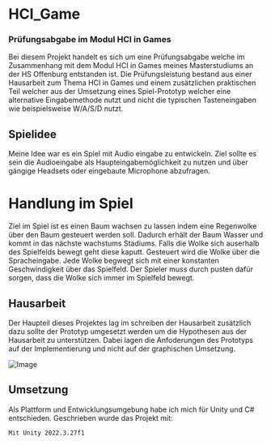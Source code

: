 # HCI_Game
### Prüfungsabgabe im Modul HCI in Games
Bei diesem Projekt handelt es sich um eine Prüfungsabgabe welche im Zusammenhang mit dem Modul HCI in Games meines Masterstudiums an der HS Offenburg entstanden ist. Die Prüfungsleistung bestand aus einer Hausarbeit zum Thema HCI in Games und einem zusätzlichen praktischen Teil welcher aus der Umsetzung eines Spiel-Prototyp welcher eine alternative Eingabemethode nutzt und nicht die typischen Tasteneingaben wie beispielsweise W/A/S/D nutzt.
## Spielidee
Meine Idee war es ein Spiel mit Audio eingabe zu entwickeln. Ziel sollte es sein die Audioeingabe als Haupteingabemöglichkeit zu nutzen und über gängige Headsets oder eingebaute Microphone abzufragen. 
# Handlung im Spiel
Ziel im Spiel ist es einen Baum wachsen zu lassen indem eine Regenwolke über den Baum gesteuert werden soll. Dadurch erhält der Baum Wasser und kommt in das nächste wachstums Stadiums. Falls die Wolke sich auserhalb des Spielfelds bewegt geht diese kaputt. Gesteuert wird die Wolke über die Spracheingabe. Jede Wolke begwegt sich mit einer konstanten Geschwindigkeit über das Spielfeld. Der Spieler muss durch pusten dafür sorgen, dass die Wolke sich immer im Spielfeld bewegt. 
## Hausarbeit
Der Haupteil dieses Projektes lag im schreiben der Hausarbeit zusätzlich dazu sollte der Prototyp umgesetzt werden um die Hypothesen aus der Hausarbeit zu unterstützen. Dabei lagen die Anfoderungen des Prototyps auf der Implementierung und nicht auf der graphischen Umsetzung.

![Image](https://github.com/user-attachments/assets/aee061f6-0214-42a0-914c-847a8ec47bf9)

## Umsetzung 
Als Plattform und Entwicklungsumgebung habe ich mich für Unity und C# entschieden. 
Geschrieben wurde das Projekt mit:
```
Mit Unity 2022.3.27f1
```
